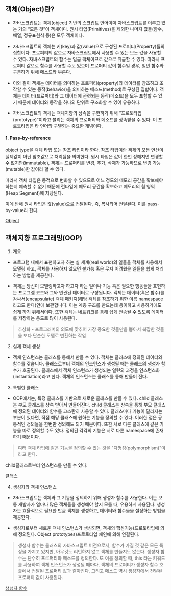 ## 객체(Object)란?

- 자바스크립트는 객체(object) 기반의 스크립트 언어이며 자바스크립트를 이루고 있는 거의 “모든 것”이 객체이다. 원시 타입(Primitives)을 제외한 나머지 값들(함수, 배열, 정규표현식 등)은 모두 객체이다.

- 자바스크립트의 객체는 키(key)과 값(value)으로 구성된 프로퍼티(Property)들의 집합이다. 프로퍼티의 값으로 자바스크립트에서 사용할 수 있는 모든 값을 사용할 수 있다. 자바스크립트의 함수는 일급 객체이므로 값으로 취급할 수 있다. 따라서 프로퍼티 값으로 함수를 사용할 수도 있으며 프로퍼티 값이 함수일 경우, 일반 함수와 구분하기 위해 메소드라 부른다.

- 이와 같이 객체는 데이터를 의미하는 프로퍼티(property)와 데이터를 참조하고 조작할 수 있는 동작(behavior)을 의미하는 메소드(method)로 구성된 집합이다. 객체는 데이터(프로퍼티)와 그 데이터에 관련되는 동작(메소드)을 모두 포함할 수 있기 때문에 데이터와 동작을 하나의 단위로 구조화할 수 있어 유용하다.

- 자바스크립트의 객체는 객체지향의 상속을 구현하기 위해 “프로토타입(prototype)”이라고 불리는 객체의 프로퍼티와 메소드를 상속받을 수 있다. 이 프로토타입은 타 언어와 구별되는 중요한 개념이다.

#### 1. Pass-by-reference <br>
   object type을 객체 타입 또는 참조 타입이라 한다. 참조 타입이란 객체의 모든 연산이 실제값이 아닌 참조값으로 처리됨을 의미한다. 원시 타입은 값이 한번 정해지면 변경할 수 없지만(immutable), 객체는 프로퍼티를 변경, 추가, 삭제가 가능하므로 변경 가능(mutable)한 값이라 할 수 있다.

   따라서 객체 타입은 동적으로 변화할 수 있으므로 어느 정도의 메모리 공간을 확보해야 하는지 예측할 수 없기 때문에 런타임에 메모리 공간을 확보하고 메모리의 힙 영역(Heap Segment)에 저장된다.

   이에 반해 원시 타입은 값(value)으로 전달된다. 즉, 복사되어 전달된다. 이를 pass-by-value라 한다.

   
[Object](https://github.com/criminal415/IL/blob/main/JavaScript/appendix/OOP/Object.md)

## 객체지향 프로그래밍(OOP)

1. 개요

- 프로그램 내에서 표현하고자 하는 실 세계(real world)의 일들을 객체를 사용해서 모델링 하고, 객체를 사용하지 않으면 불가능 혹은 무지 어려웠을 일들을 쉽게 처리하는 방법을 제공한다.

- 객체는 당신이 모델링하고자 하고자 하는 일이나 기능 혹은 필요한 행동들을 표현하는 프로그램 코드와 그와 연관된 데이터로 구성됩니다. 객체는 데이터(혹은 함수)를 감싸서(encapsulate) 객체 패키지(해당 객체를 참조하기 위한 이름 namespace 라고도 한다)안에 보관합니다. 이는 계층 구조를 만드는데 용이하고 사용하기에도 쉽게 하기 위해서이다. 또한 객체는 네트워크를 통해 쉽게 전송될 수 있도록 데이터를 저장하는 용도로 많이 사용된다.

> 추상화 - 프로그래머의 의도에 맞추어 가장 중요한 것들만을 뽑아서 복잡한 것들을 보다 단순한 모델로 변환하는 작업

2. 실제 객체 생성

- 객체 인스턴스는 클래스를 통해서 만들 수 있다. 객체는 클래스에 정의된 데이터와 함수를 갖습니다. 클래스로부터 객체의 인스턴스가 생성될 때는 클래스의 생성자 함수가 호출된다. 클래스에서 객체 인스턴스가 생성되는 일련의 과정을 인스턴스화(instantiation)라고 한다. 객체의 인스턴스는 클래스를 통해 만들어 진다.

3. 특별한 클래스

- OOP에서는, 특정 클래스를 기반으로 새로운 클래스를 만들 수 있다. child 클래스는 부모 클래스를 상속 받아서 만들어진다. child 클래스는 상속을 통해 부모 클래스에 정의된 데이터와 함수를 고스란히 사용할 수 있다. 클래스마다 기능이 달라지는 부분이 있다면, 직접 해당 클래스에 원하는 기능을 정의할 수 있다. 이러한 점은 공통적인 정의들을 한번만 정의해도 되기 때문이다. 또한 서로 다른 클래스에 같은 기능을 따로 정의할 수도 있다. 정의된 각각의 기능은 서로 다른 namespace에 존재하기 때문이다.

> 여러 객체 타입에 같은 기능을 정의할 수 있는 것을 "다형성(polymorphism)"이라고 한다.

child클래스로부터 인스턴스를 만들 수 있다.

[클래스](https://github.com/criminal415/IL/blob/main/JavaScript/appendix/OOP/class.js)

4. 생성자와 객체 인스턴스

- 자바스크립트는 객체와 그 기능을 정의하기 위해 생성자 함수를 사용한다. 이는 보통 개발자가 얼마나 많은 객체들을 생성해야 할지 모를 때, 유용하게 사용된다. 생성자는 효율적으로 필요한 만큼 객체를 생성하고, 데이터와 함수들을 설정하는 방법을 제공한다.

- 생성자로부터 새로운 객체 인스턴스가 생성되면, 객체의 핵심기능(프로토타입에 의해 정의된다. Object prototypes)프로토타입 체인에 의해 연결된다.

> 생성자 함수는 클래스의 자바스크립트 버전으로서, 함수가 가질 것 같은 모든 특징을 가지고 있지만, 아무것도 리턴하지 않고 객체를 만들지도 않는다. 생성자 함수는 단수히 프로퍼티와 메소드를 정의한다.
> 또 이를 정의할 때, this 라는 키워드를 사용하여 객체 인스턴스가 생성될 때마다, 객체의 프로퍼티가 생성자 함수 호출에서 전달된 프로퍼티 값과 같아진다. 그리고 메소드 역시 생성자에서 전달된 프로퍼티 값이 사용된다.

[생성자 함수](https://github.com/criminal415/IL/blob/main/JavaScript/appendix/OOP/constructor.js)
